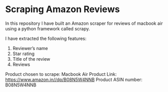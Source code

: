 # Scraping Amazon Reviews

In this repository I have built an Amazon scraper for reviews of macbook air using a python framework called scrapy. 

I have extracted the following features:
    
1. Reviewer’s name
2. Star rating
3. Title of the review
4. Reviews

Product chosen to scrape: Macbook Air
Product Link: https://www.amazon.in//dp/B08N5W4NNB
Product ASIN number: B08N5W4NNB

